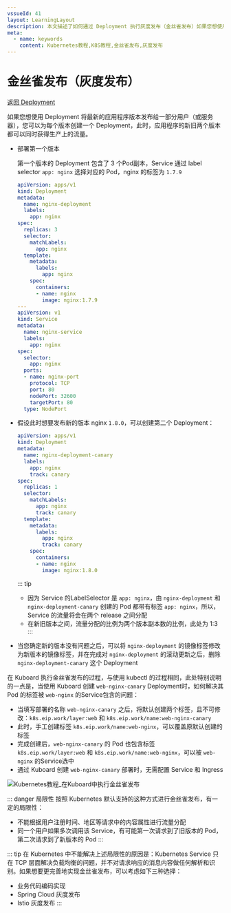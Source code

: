 ```yaml
---
vssueId: 41
layout: LearningLayout
description: 本文描述了如何通过 Deployment 执行灰度发布（金丝雀发布）如果您想使用 Deployment 将最新的应用程序版本发布给一部分用户（或服务器），您可以为每个版本创建一个 Deployment，此时，应用程序的新旧两个版本都可以同时获得生产上的流量。
meta:
  - name: keywords
    content: Kubernetes教程,K8S教程,金丝雀发布,灰度发布
---
```


# 金丝雀发布（灰度发布）

<AdSenseTitle/>

[返回 Deployment](./#deployment-概述)

如果您想使用 Deployment 将最新的应用程序版本发布给一部分用户（或服务器），您可以为每个版本创建一个 Deployment，此时，应用程序的新旧两个版本都可以同时获得生产上的流量。

<b-card>
<b-tabs content-class="mt-3">
<b-tab title="使用 kubectl 执行金丝雀发布" active>

* 部署第一个版本

  第一个版本的 Deployment 包含了 3 个Pod副本，Service 通过 label selector `app: nginx` 选择对应的 Pod，nginx 的标签为 `1.7.9`
  ``` yaml
  apiVersion: apps/v1
  kind: Deployment
  metadata:
    name: nginx-deployment
    labels:
      app: nginx
  spec:
    replicas: 3
    selector:
      matchLabels:
        app: nginx
    template:
      metadata:
        labels:
          app: nginx
      spec:
        containers:
        - name: nginx
          image: nginx:1.7.9
  ---
  apiVersion: v1
  kind: Service
  metadata:
    name: nginx-service
    labels:
      app: nginx
  spec:
    selector:
      app: nginx
    ports:
    - name: nginx-port
      protocol: TCP
      port: 80
      nodePort: 32600
      targetPort: 80
    type: NodePort
  ```

* 假设此时想要发布新的版本 nginx `1.8.0`，可以创建第二个 Deployment：

  ``` yaml
  apiVersion: apps/v1
  kind: Deployment
  metadata:
    name: nginx-deployment-canary
    labels:
      app: nginx
      track: canary
  spec:
    replicas: 1
    selector:
      matchLabels:
        app: nginx
        track: canary
    template:
      metadata:
        labels:
          app: nginx
          track: canary
      spec:
        containers:
        - name: nginx
          image: nginx:1.8.0
  ```

  ::: tip
  * 因为 Service 的LabelSelector 是 `app: nginx`，由 `nginx-deployment` 和 `nginx-deployment-canary` 创建的 Pod 都带有标签 `app: nginx`，所以，Service 的流量将会在两个 release 之间分配
  * 在新旧版本之间，流量分配的比例为两个版本副本数的比例，此处为 1:3
  :::

* 当您确定新的版本没有问题之后，可以将 `nginx-deployment` 的镜像标签修改为新版本的镜像标签，并在完成对 `nginx-deployment` 的滚动更新之后，删除 `nginx-deployment-canary` 这个 Deployment

</b-tab>
<b-tab title="使用 Kuboard 执行金丝雀发布">

在 Kuboard 执行金丝雀发布的过程，与使用 kubectl 的过程相同，此处特别说明的一点是，当使用 Kuboard 创建 `web-nginx-canary` Deployment时，如何解决其Pod 的标签被 `web-nginx` 的Service包含的问题：

* 当填写部署的名称 `web-nginx-canary` 之后，将默认创建两个标签，且不可修改：`k8s.eip.work/layer:web` 和 `k8s.eip.work/name:web-nginx-canary`
* 此时，手工创建标签 `k8s.eip.work/name:web-nginx`，可以覆盖原默认创建的标签
* 完成创建后，`web-nginx-canary` 的 Pod 也包含标签 `k8s.eip.work/layer:web` 和 `k8s.eip.work/name:web-nginx`，可以被 `web-nginx` 的Service选中
* 通过 Kuboard 创建 `web-nginx-canary` 部署时，无需配置 Service 和 Ingress

![Kubernetes教程_在Kuboard中执行金丝雀发布](./canary.assets/image-20191013204426338.png)

</b-tab>
</b-tabs>
</b-card>

::: danger 局限性
按照 Kubernetes 默认支持的这种方式进行金丝雀发布，有一定的局限性：
* 不能根据用户注册时间、地区等请求中的内容属性进行流量分配
* 同一个用户如果多次调用该 Service，有可能第一次请求到了旧版本的 Pod，第二次请求到了新版本的 Pod
:::

::: tip
在 Kubernetes 中不能解决上述局限性的原因是：Kubernetes Service 只在 TCP 层面解决负载均衡的问题，并不对请求响应的消息内容做任何解析和识别。如果想要更完善地实现金丝雀发布，可以考虑如下三种选择：
* 业务代码编码实现
* Spring Cloud 灰度发布
* Istio 灰度发布
:::

